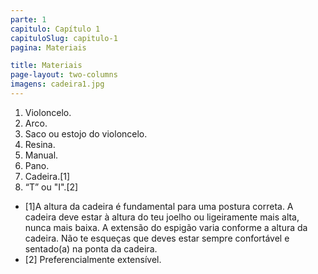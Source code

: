 ```yaml
---
parte: 1
capitulo: Capítulo 1
capituloSlug: capitulo-1
pagina: Materiais

title: Materiais
page-layout: two-columns
imagens: cadeira1.jpg
---
```


<ol>
<li> Violoncelo.</li>
<li> Arco.</li>
<li> Saco ou estojo do violoncelo.</li>
<li>  Resina.</li>
<li>  Manual.</li>
<li>  Pano.</li>
<li>  Cadeira.[1]</li>
<li> “T” ou "I".[2]</li>
</ol>

<ul>
<li>[1]A altura da cadeira é fundamental para uma postura correta. A cadeira deve estar à altura do teu joelho ou ligeiramente mais alta, nunca mais baixa. A extensão do espigão varia conforme a altura da cadeira. Não te esqueças que deves estar sempre confortável e sentado(a) na ponta da cadeira.</li>
<li>[2] Preferencialmente extensível.</li>
</ul>



